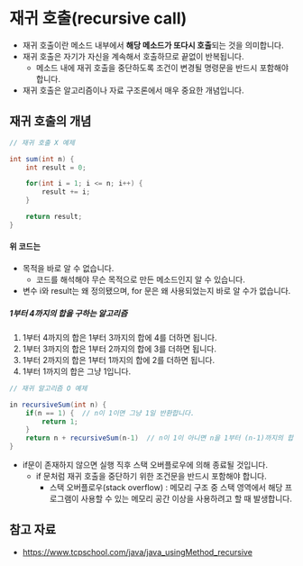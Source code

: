 # 재귀 호출(recursive call)
- 재귀 호출이란 메소드 내부에서 **해당 메소드가 또다시 호출**되는 것을 의미합니다.
- 재귀 호출은 자기가 자신을 계속해서 호출하므로 끝없이 반복됩니다.
	- 메소드 내에 재귀 호출을 중단하도록 조건이 변경될 명령문을 반드시 포함해야 합니다.
- 재귀 호출은 알고리즘이나 자료 구조론에서 매우 중요한 개념입니다.

## 재귀 호출의 개념
```java
// 재귀 호출 X 예제

int sum(int n) {
	int result = 0;

	for(int i = 1; i <= n; i++) {
		result += i;
	}

	return result;
}
```
#### 위 코드는
- 목적을 바로 알 수 없습니다.
	- 코드를 해석해야 무슨 목적으로 만든 메소드인지 알 수 있습니다.
- 변수 i와 result는 왜 정의됐으며, for 문은 왜 사용되었는지 바로 알 수가 없습니다.

##### 1부터 4까지의 합을 구하는 알고리즘
1. 1부터 4까지의 합은 1부터 3까지의 합에 4를 더하면 됩니다.
2. 1부터 3까지의 합은 1부터 2까지의 합에 3를 더하면 됩니다.
3. 1부터 2까지의 합은 1부터 1까지의 합에 2를 더하면 됩니다.
4. 1부터 1까지의 합은 그냥 1입니다.

```java
// 재귀 알고리즘 O 예제

in recursiveSum(int n) {
	if(n == 1) {  // n이 1이면 그냥 1일 반환합니다.
		return 1;
	}
	return n + recursiveSum(n-1)  // n이 1이 아니면 n을 1부터 (n-1)까지의 합과 더한 값                                      을 반환합니다.
}
```
- if문이 존재하지 않으면 실행 직후 스택 오버플로우에 의해 종료될 것입니다.
	- if 문처럼 재귀 호출을 중단하기 위한 조건문을 반드시 포함해야 합니다.
		- 스택 오버플로우(stack overflow) : 메모리 구조 중 스택 영역에서 해당 프로그램이 사용할 수 있는 메모리 공간 이상을 사용하려고 할 때 발생합니다.

## 참고 자료
- https://www.tcpschool.com/java/java_usingMethod_recursive